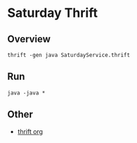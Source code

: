 # Saturday Thrift

## Overview

```shell
thrift -gen java SaturdayService.thrift
```

## Run

```shell
java -java *
```


## Other

- [thrift org](http://thrift.apache.org/)

